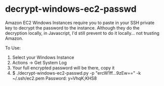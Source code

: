 decrypt-windows-ec2-passwd
==========================

Amazon EC2 Windows Instances require you to paste in your SSH private key to decrypt the password to the instance. Although they do the decryption locally, in Javascript, I'd still prevent to do it locally... not trusting Amazon.

To Use:

 1. Select your Windows Instance
 2. Actions -> Get System Log
 3. Your full encrypted password will be there, copy it
 4. $ ./decrypt-windows-ec2-passwd.py -p "ercW1ff...9zEw==" -k ~/.ssh/ec2.pem
    Password: y=VhqK;KHS8
